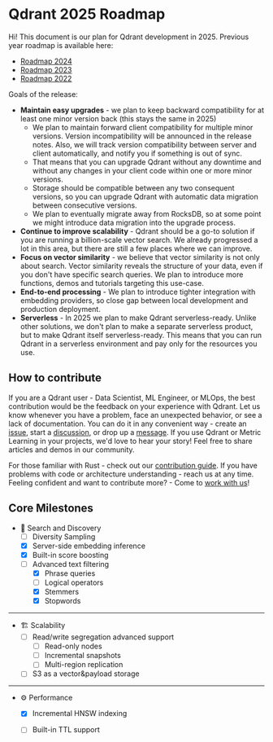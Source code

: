 # Qdrant 2025 Roadmap

Hi!
This document is our plan for Qdrant development in 2025.
Previous year roadmap is available here:

* [Roadmap 2024](roadmap-2024.md)
* [Roadmap 2023](roadmap-2023.md)
* [Roadmap 2022](roadmap-2022.md)

Goals of the release:

* **Maintain easy upgrades** - we plan to keep backward compatibility for at least one minor version back (this stays the same in 2025)
  * We plan to maintain forward client compatibility for multiple minor versions. Version incompatibility will be announced in the release notes. Also, we will track version compatibility between server and client automatically, and notify you if something is out of sync.
  * That means that you can upgrade Qdrant without any downtime and without any changes in your client code within one or more minor versions.
  * Storage should be compatible between any two consequent versions, so you can upgrade Qdrant with automatic data migration between consecutive versions.
  * We plan to eventually migrate away from RocksDB, so at some point we might introduce data migration into the upgrade process.
* **Continue to improve scalability** - Qdrant should be a go-to solution if you are running a billion-scale vector search. We already progressed a lot in this area, but there are still a few places where we can improve.
* **Focus on vector similarity** - we believe that vector similarity is not only about search. Vector similarity reveals the structure of your data, even if you don't have specific search queries. We plan to introduce more functions, demos and tutorials targeting this use-case.
* **End-to-end processing** - We plan to introduce tighter integration with embedding providers, so close gap between local development and production deployment.
* **Serverless** - In 2025 we plan to make Qdrant serverless-ready. Unlike other solutions, we don't plan to make a separate serverless product, but to make Qdrant itself serverless-ready. This means that you can run Qdrant in a serverless environment and pay only for the resources you use.


## How to contribute

If you are a Qdrant user - Data Scientist, ML Engineer, or MLOps, the best contribution would be the feedback on your experience with Qdrant.
Let us know whenever you have a problem, face an unexpected behavior, or see a lack of documentation.
You can do it in any convenient way - create an [issue](https://github.com/qdrant/qdrant/issues), start a [discussion](https://github.com/qdrant/qdrant/discussions), or drop up a [message](https://discord.gg/tdtYvXjC4h).
If you use Qdrant or Metric Learning in your projects, we'd love to hear your story! Feel free to share articles and demos in our community.

For those familiar with Rust - check out our [contribution guide](../CONTRIBUTING.md).
If you have problems with code or architecture understanding - reach us at any time.
Feeling confident and want to contribute more? - Come to [work with us](https://qdrant.join.com/)!

## Core Milestones

* 🔭 Search and Discovery
  * [ ] Diversity Sampling
  * [x] Server-side embedding inference
  * [x] Built-in score boosting
  * [ ] Advanced text filtering
    * [x] Phrase queries
    * [ ] Logical operators
    * [x] Stemmers
    * [x] Stopwords

---

* 🏗️ Scalability
  * [ ] Read/write segregation advanced support
    * [ ] Read-only nodes
    * [ ] Incremental snapshots
    * [ ] Multi-region replication
  * [ ] S3 as a vector&payload storage

---

* ⚙️ Performance
  * [x] Incremental HNSW indexing
  * [ ] Built-in TTL support

